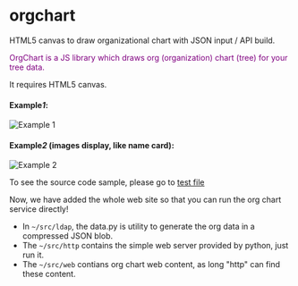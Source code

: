 # orgchart
HTML5 canvas to draw organizational chart with JSON input / API build. 

<font color="purple">OrgChart is a JS library which draws org (organization) chart (tree) for your tree data.</font>

It requires HTML5 canvas.

#### **Example*1*:**

![Example 1](./orgchart1.png "example 1")


#### **Example*2* (images display, like name card):**
![Example 2](./orgchart2.png "example 2")

To see the source code sample, please go to [test file](./test/test.html)

Now, we have added the whole web site so that you can run the org chart service directly!
- In `~/src/ldap`, the data.py is utility to generate the org data in a compressed JSON blob.
- The `~/src/http` contains the simple web server provided by python, just run it.
- The `~/src/web` contians org chart web content, as long "http" can find these content.

